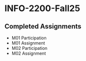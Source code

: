 # INFO-2200-Fall25

## Completed Assignments
- M01 Participation
- M01 Assignment
- M02 Participation
- M02 Assignment